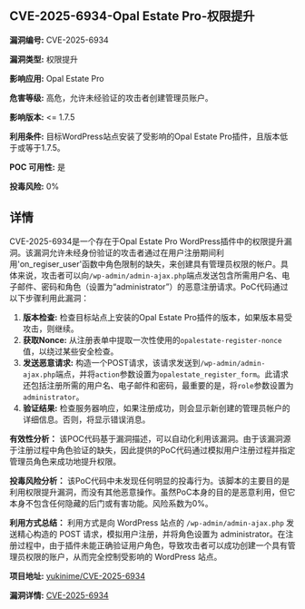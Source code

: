 ## CVE-2025-6934-Opal Estate Pro-权限提升

**漏洞编号:** CVE-2025-6934

**漏洞类型:** 权限提升

**影响应用:** Opal Estate Pro

**危害等级:** 高危，允许未经验证的攻击者创建管理员账户。

**影响版本:** <= 1.7.5

**利用条件:** 目标WordPress站点安装了受影响的Opal Estate Pro插件，且版本低于或等于1.7.5。

**POC 可用性:** 是

**投毒风险:** 0%

## 详情

CVE-2025-6934是一个存在于Opal Estate Pro WordPress插件中的权限提升漏洞。该漏洞允许未经身份验证的攻击者通过在用户注册期间利用'on_regiser_user'函数中角色限制的缺失，来创建具有管理员权限的帐户。具体来说，攻击者可以向`/wp-admin/admin-ajax.php`端点发送包含所需用户名、电子邮件、密码和角色（设置为“administrator”）的恶意注册请求。PoC代码通过以下步骤利用此漏洞：

1.  **版本检查:** 检查目标站点上安装的Opal Estate Pro插件的版本，如果版本易受攻击，则继续。
2.  **获取Nonce:** 从注册表单中提取一次性使用的`opalestate-register-nonce`值，以绕过某些安全检查。
3.  **发送恶意请求:** 构造一个POST请求，该请求发送到`/wp-admin/admin-ajax.php`端点，并将`action`参数设置为`opalestate_register_form`。此请求还包括注册所需的用户名、电子邮件和密码，最重要的是，将`role`参数设置为`administrator`。
4.  **验证结果:** 检查服务器响应，如果注册成功，则会显示新创建的管理员帐户的详细信息。否则，将显示错误消息。

**有效性分析：**
该POC代码基于漏洞描述，可以自动化利用该漏洞。由于该漏洞源于注册过程中角色验证的缺失，因此提供的PoC代码通过模拟用户注册过程并指定管理员角色来成功地提升权限。

**投毒风险分析：**
该PoC代码中未发现任何明显的投毒行为。该脚本的主要目的是利用权限提升漏洞，而没有其他恶意操作。虽然PoC本身的目的是恶意利用，但它本身不包含任何隐藏的后门或有害功能。风险系数为0%。

**利用方式总结：**
利用方式是向 WordPress 站点的 `/wp-admin/admin-ajax.php` 发送精心构造的 POST 请求，模拟用户注册，并将角色设置为 administrator。在注册过程中，由于插件未能正确验证用户角色，导致攻击者可以成功创建一个具有管理员权限的账户，从而完全控制受影响的 WordPress 站点。

**项目地址:** [yukinime/CVE-2025-6934](https://github.com/yukinime/CVE-2025-6934)

**漏洞详情:** [CVE-2025-6934](https://nvd.nist.gov/vuln/detail/CVE-2025-6934)